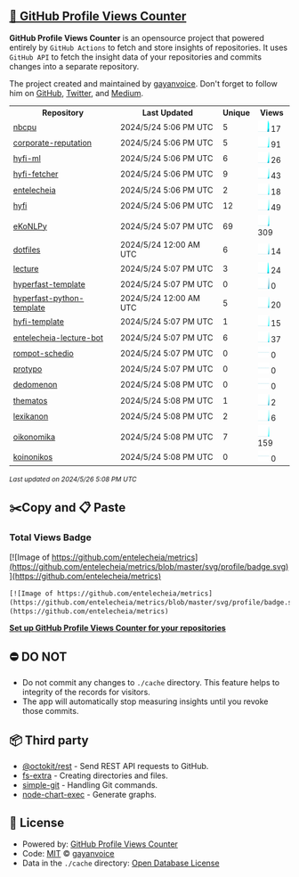 ## [🚀 GitHub Profile Views Counter](https://github.com/gayanvoice/github-profile-views-counter)
**GitHub Profile Views Counter** is an opensource project that powered entirely by  `GitHub Actions` to fetch and store insights of repositories.
It uses `GitHub API` to fetch the insight data of your repositories and commits changes into a separate repository.

The project created and maintained by [gayanvoice](https://github.com/gayanvoice). Don't forget to follow him on [GitHub](https://github.com/gayanvoice), [Twitter](https://twitter.com/gayanvoice), and [Medium](https://gayanvoice.medium.com/).

<table>
	<tr>
		<th>
			Repository
		</th>
		<th>
			Last Updated
		</th>
		<th>
			Unique
		</th>
		<th>
			Views
		</th>
	</tr>
	<tr>
		<td>
			<a href="https://github.com/entelecheia/metrics/tree/master/readme/659431192/year.md">
				nbcpu
			</a>
		</td>
		<td>
			2024/5/24 5:06 PM UTC
		</td>
		<td>
			5
		</td>
		<td>
			<img alt="Response time graph" src="https://github.com/entelecheia/metrics/raw/master/graph/659431192/small/year.png" height="20"> 17
		</td>
	</tr>
	<tr>
		<td>
			<a href="https://github.com/entelecheia/metrics/tree/master/readme/650365909/year.md">
				corporate-reputation
			</a>
		</td>
		<td>
			2024/5/24 5:06 PM UTC
		</td>
		<td>
			5
		</td>
		<td>
			<img alt="Response time graph" src="https://github.com/entelecheia/metrics/raw/master/graph/650365909/small/year.png" height="20"> 91
		</td>
	</tr>
	<tr>
		<td>
			<a href="https://github.com/entelecheia/metrics/tree/master/readme/685736205/year.md">
				hyfi-ml
			</a>
		</td>
		<td>
			2024/5/24 5:06 PM UTC
		</td>
		<td>
			6
		</td>
		<td>
			<img alt="Response time graph" src="https://github.com/entelecheia/metrics/raw/master/graph/685736205/small/year.png" height="20"> 26
		</td>
	</tr>
	<tr>
		<td>
			<a href="https://github.com/entelecheia/metrics/tree/master/readme/673117205/year.md">
				hyfi-fetcher
			</a>
		</td>
		<td>
			2024/5/24 5:06 PM UTC
		</td>
		<td>
			9
		</td>
		<td>
			<img alt="Response time graph" src="https://github.com/entelecheia/metrics/raw/master/graph/673117205/small/year.png" height="20"> 43
		</td>
	</tr>
	<tr>
		<td>
			<a href="https://github.com/entelecheia/metrics/tree/master/readme/535561204/year.md">
				entelecheia
			</a>
		</td>
		<td>
			2024/5/24 5:06 PM UTC
		</td>
		<td>
			2
		</td>
		<td>
			<img alt="Response time graph" src="https://github.com/entelecheia/metrics/raw/master/graph/535561204/small/year.png" height="20"> 18
		</td>
	</tr>
	<tr>
		<td>
			<a href="https://github.com/entelecheia/metrics/tree/master/readme/607985556/year.md">
				hyfi
			</a>
		</td>
		<td>
			2024/5/24 5:06 PM UTC
		</td>
		<td>
			12
		</td>
		<td>
			<img alt="Response time graph" src="https://github.com/entelecheia/metrics/raw/master/graph/607985556/small/year.png" height="20"> 49
		</td>
	</tr>
	<tr>
		<td>
			<a href="https://github.com/entelecheia/metrics/tree/master/readme/124036623/year.md">
				eKoNLPy
			</a>
		</td>
		<td>
			2024/5/24 5:07 PM UTC
		</td>
		<td>
			69
		</td>
		<td>
			<img alt="Response time graph" src="https://github.com/entelecheia/metrics/raw/master/graph/124036623/small/year.png" height="20"> 309
		</td>
	</tr>
	<tr>
		<td>
			<a href="https://github.com/entelecheia/metrics/tree/master/readme/573211933/year.md">
				dotfiles
			</a>
		</td>
		<td>
			2024/5/24 12:00 AM UTC
		</td>
		<td>
			6
		</td>
		<td>
			<img alt="Response time graph" src="https://github.com/entelecheia/metrics/raw/master/graph/573211933/small/year.png" height="20"> 14
		</td>
	</tr>
	<tr>
		<td>
			<a href="https://github.com/entelecheia/metrics/tree/master/readme/604357095/year.md">
				lecture
			</a>
		</td>
		<td>
			2024/5/24 5:07 PM UTC
		</td>
		<td>
			3
		</td>
		<td>
			<img alt="Response time graph" src="https://github.com/entelecheia/metrics/raw/master/graph/604357095/small/year.png" height="20"> 24
		</td>
	</tr>
	<tr>
		<td>
			<a href="https://github.com/entelecheia/metrics/tree/master/readme/604429015/year.md">
				hyperfast-template
			</a>
		</td>
		<td>
			2024/5/24 5:07 PM UTC
		</td>
		<td>
			0
		</td>
		<td>
			<img alt="Response time graph" src="https://github.com/entelecheia/metrics/raw/master/graph/604429015/small/year.png" height="20"> 0
		</td>
	</tr>
	<tr>
		<td>
			<a href="https://github.com/entelecheia/metrics/tree/master/readme/602903448/year.md">
				hyperfast-python-template
			</a>
		</td>
		<td>
			2024/5/24 12:00 AM UTC
		</td>
		<td>
			5
		</td>
		<td>
			<img alt="Response time graph" src="https://github.com/entelecheia/metrics/raw/master/graph/602903448/small/year.png" height="20"> 20
		</td>
	</tr>
	<tr>
		<td>
			<a href="https://github.com/entelecheia/metrics/tree/master/readme/630262716/year.md">
				hyfi-template
			</a>
		</td>
		<td>
			2024/5/24 5:07 PM UTC
		</td>
		<td>
			1
		</td>
		<td>
			<img alt="Response time graph" src="https://github.com/entelecheia/metrics/raw/master/graph/630262716/small/year.png" height="20"> 15
		</td>
	</tr>
	<tr>
		<td>
			<a href="https://github.com/entelecheia/metrics/tree/master/readme/613695920/year.md">
				entelecheia-lecture-bot
			</a>
		</td>
		<td>
			2024/5/24 5:07 PM UTC
		</td>
		<td>
			6
		</td>
		<td>
			<img alt="Response time graph" src="https://github.com/entelecheia/metrics/raw/master/graph/613695920/small/year.png" height="20"> 37
		</td>
	</tr>
	<tr>
		<td>
			<a href="https://github.com/entelecheia/metrics/tree/master/readme/630907847/year.md">
				rompot-schedio
			</a>
		</td>
		<td>
			2024/5/24 5:07 PM UTC
		</td>
		<td>
			0
		</td>
		<td>
			<img alt="Response time graph" src="https://github.com/entelecheia/metrics/raw/master/graph/630907847/small/year.png" height="20"> 0
		</td>
	</tr>
	<tr>
		<td>
			<a href="https://github.com/entelecheia/metrics/tree/master/readme/630749454/year.md">
				protypo
			</a>
		</td>
		<td>
			2024/5/24 5:07 PM UTC
		</td>
		<td>
			0
		</td>
		<td>
			<img alt="Response time graph" src="https://github.com/entelecheia/metrics/raw/master/graph/630749454/small/year.png" height="20"> 0
		</td>
	</tr>
	<tr>
		<td>
			<a href="https://github.com/entelecheia/metrics/tree/master/readme/630221953/year.md">
				dedomenon
			</a>
		</td>
		<td>
			2024/5/24 5:08 PM UTC
		</td>
		<td>
			0
		</td>
		<td>
			<img alt="Response time graph" src="https://github.com/entelecheia/metrics/raw/master/graph/630221953/small/year.png" height="20"> 0
		</td>
	</tr>
	<tr>
		<td>
			<a href="https://github.com/entelecheia/metrics/tree/master/readme/630222248/year.md">
				thematos
			</a>
		</td>
		<td>
			2024/5/24 5:08 PM UTC
		</td>
		<td>
			1
		</td>
		<td>
			<img alt="Response time graph" src="https://github.com/entelecheia/metrics/raw/master/graph/630222248/small/year.png" height="20"> 2
		</td>
	</tr>
	<tr>
		<td>
			<a href="https://github.com/entelecheia/metrics/tree/master/readme/630228734/year.md">
				lexikanon
			</a>
		</td>
		<td>
			2024/5/24 5:08 PM UTC
		</td>
		<td>
			2
		</td>
		<td>
			<img alt="Response time graph" src="https://github.com/entelecheia/metrics/raw/master/graph/630228734/small/year.png" height="20"> 6
		</td>
	</tr>
	<tr>
		<td>
			<a href="https://github.com/entelecheia/metrics/tree/master/readme/630909855/year.md">
				oikonomika
			</a>
		</td>
		<td>
			2024/5/24 5:08 PM UTC
		</td>
		<td>
			7
		</td>
		<td>
			<img alt="Response time graph" src="https://github.com/entelecheia/metrics/raw/master/graph/630909855/small/year.png" height="20"> 159
		</td>
	</tr>
	<tr>
		<td>
			<a href="https://github.com/entelecheia/metrics/tree/master/readme/630910695/year.md">
				koinonikos
			</a>
		</td>
		<td>
			2024/5/24 5:08 PM UTC
		</td>
		<td>
			0
		</td>
		<td>
			<img alt="Response time graph" src="https://github.com/entelecheia/metrics/raw/master/graph/630910695/small/year.png" height="20"> 0
		</td>
	</tr>
</table>

<small><i>Last updated on 2024/5/26 5:08 PM UTC</i></small>

## ✂️Copy and 📋 Paste
### Total Views Badge
[![Image of https://github.com/entelecheia/metrics](https://github.com/entelecheia/metrics/blob/master/svg/profile/badge.svg)](https://github.com/entelecheia/metrics)

```readme
[![Image of https://github.com/entelecheia/metrics](https://github.com/entelecheia/metrics/blob/master/svg/profile/badge.svg)](https://github.com/entelecheia/metrics)
```
[**Set up GitHub Profile Views Counter for your repositories**](https://github.com/gayanvoice/github-profile-views-counter)
## ⛔ DO NOT
- Do not commit any changes to `./cache` directory. This feature helps to integrity of the records for visitors.
- The app will automatically stop measuring insights until you revoke those commits.
## 📦 Third party

- [@octokit/rest](https://www.npmjs.com/package/@octokit/rest) - Send REST API requests to GitHub.
- [fs-extra](https://www.npmjs.com/package/fs-extra) - Creating directories and files.
- [simple-git](https://www.npmjs.com/package/simple-git) - Handling Git commands.
- [node-chart-exec](https://www.npmjs.com/package/node-chart-exec) - Generate graphs.
## 📄 License
- Powered by: [GitHub Profile Views Counter](https://github.com/gayanvoice/github-profile-views-counter)
- Code: [MIT](./LICENSE) © [gayanvoice](https://github.com/gayanvoice)
- Data in the `./cache` directory: [Open Database License](https://opendatacommons.org/licenses/odbl/1-0/)